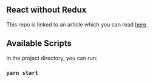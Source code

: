 ## React without Redux

This repo is linked to an article which you can read [here](https://medium.com/strands-tech-corner/react-state-management-without-redux-d39c7087039d).

## Available Scripts

In the project directory, you can run:

### `yarn start`
